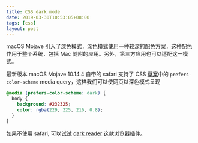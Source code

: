 ```yaml
---
title: CSS dark mode
date: 2019-03-30T10:53:05+08:00
tags: [css]
layout: post
---
```


macOS Mojave 引入了深色模式，深色模式使用一种较深的配色方案，这种配色作用于整个系统，包括 Mac 随附的应用。另外，第三方应用也可以适配这一模式。

最新版本 macOS Mojave 10.14.4 自带的 safari 支持了 CSS [草案](https://drafts.csswg.org/mediaqueries-5/#prefers-color-scheme)中的 `prefers-color-scheme` media query，这样我们可以使网页以深色模式呈现

```css
@media (prefers-color-scheme: dark) {
  body {
    background: #232325;
    color: rgba(229, 225, 216, 0.8);
  }
}
```

如果不使用 safari, 可以试试 [dark reader](https://darkreader.org/) 这款浏览器插件。
